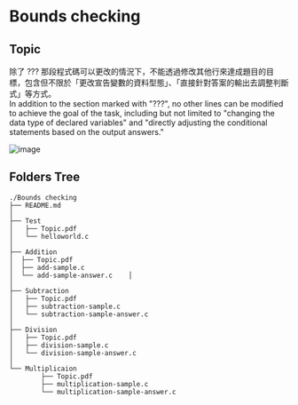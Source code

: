 # Bounds checking
## Topic
除了 ??? 那段程式碼可以更改的情況下，不能透過修改其他行來達成題目的目標，包含但不限於「更改宣告變數的資料型態」、「直接針對答案的輸出去調整判斷式」等方式。\
In addition to the section marked with "???", no other lines can be modified to achieve the goal of the task, including but not limited to "changing the data type of declared variables" and "directly adjusting the conditional statements based on the output answers."

![image](https://github.com/Chw41/112-Security-programming/assets/141213003/01a82280-1a04-486a-b035-14d8845ebfae)

## Folders Tree
```
./Bounds checking
├── README.md
│
├── Test
│   ├── Topic.pdf
│   └── helloworld.c
│
├── Addition
│  ├── Topic.pdf
│  ├── add-sample.c
│  └── add-sample-answer.c    │
│
├── Subtraction
│   ├── Topic.pdf
│   ├── subtraction-sample.c
│   └── subtraction-sample-answer.c
│
├── Division
│   ├── Topic.pdf
│   ├── division-sample.c
│   └── division-sample-answer.c
│
└── Multiplicaion
        ├── Topic.pdf
        ├── multiplication-sample.c
        └── multiplication-sample-answer.c

```
